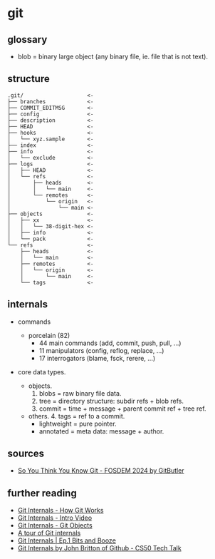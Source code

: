 
# git

## glossary

 - blob = binary large object (any binary file, ie. file that is not text).

## structure

```text
.git/                    <-
├── branches             <-
├── COMMIT_EDITMSG       <-
├── config               <-
├── description          <-
├── HEAD                 <-
├── hooks                <-
│   └── xyz.sample       <-
├── index                <-
├── info                 <-
│   └── exclude          <-
├── logs                 <-
│   ├── HEAD             <-
│   └── refs             <-
│       ├── heads        <-
│       │   └── main     <-
│       └── remotes      <-
│           └── origin   <-
│               └── main <-
├── objects              <-
│   ├── xx               <-
│   │   └── 38-digit-hex <-
│   ├── info             <-
│   └── pack             <-
└── refs                 <-
    ├── heads            <-
    │   └── main         <-
    ├── remotes          <-
    │   └── origin       <-
    │       └── main     <-
    └── tags             <-
```

## internals

 - commands 
   - porcelain (82)
     - 44 main commands (add, commit, push, pull, ...)
     - 11 manipulators  (config, reflog, replace, ...)
     - 17 interrogators (blame, fsck, rerere, ...)

 - core data types.
   - objects.
     1. blobs  = raw binary file data.
     2. tree   = directory structure: subdir refs + blob refs.
     3. commit = time + message + parent commit ref + tree ref.
   - others.
     4. tags   = ref to a commit.
       - lightweight = pure pointer.
       - annotated   = meta data: message + author.

## sources

 - [So You Think You Know Git - FOSDEM 2024 by GitButler](https://www.youtube.com/watch?v=aolI_Rz0ZqY)

## further reading

 - [Git Internals - How Git Works](https://www.youtube.com/watch?v=P6jD966jzlk)
 - [Git Internals - Intro Video](https://www.youtube.com/watch?v=fWMKue-WBok&list=PL9lx0DXCC4BNUby5H58y6s2TQVLadV8v7)
 - [Git Internals - Git Objects](https://www.youtube.com/watch?v=MyvyqdQ3OjI)
 - [A tour of Git internals](https://www.youtube.com/watch?v=pfOAxFWNUkQ)
 - [Git Internals | Ep.1 Bits and Booze](https://www.youtube.com/watch?v=JYH5ILv5g1g)
 - [Git Internals by John Britton of Github - CS50 Tech Talk](https://www.youtube.com/watch?v=lG90LZotrpo&list=PLIVFFNmCp144Ki90PUUcSEnMdWxsUbglE)

